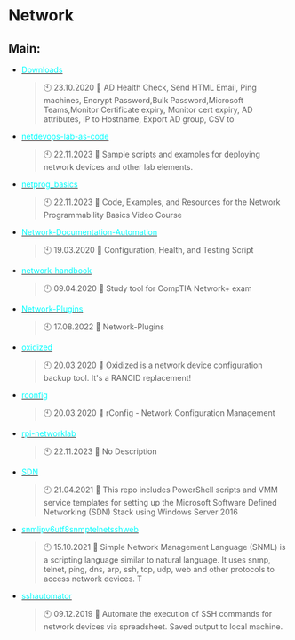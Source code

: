 # Network

## Main:
- [<span style="color:cyan">Downloads</span>](https://github.com/Thamielis/Downloads)
	> :clock10: 23.10.2020
	> :memo: AD Health Check, Send HTML Email,  Ping machines, Encrypt Password,Bulk Password,Microsoft Teams,Monitor Certificate expiry, Monitor cert expiry, AD attributes, IP to Hostname, Export AD group, CSV to
- [<span style="color:cyan">netdevops-lab-as-code</span>](https://github.com/Thamielis/netdevops-lab-as-code)
	> :clock10: 22.11.2023
	> :memo: Sample scripts and examples for deploying network devices and other lab elements.
- [<span style="color:cyan">netprog_basics</span>](https://github.com/Thamielis/netprog_basics)
	> :clock10: 22.11.2023
	> :memo: Code, Examples, and Resources for the Network Programmability Basics Video Course
- [<span style="color:cyan">Network-Documentation-Automation</span>](https://github.com/Thamielis/Network-Documentation-Automation)
	> :clock10: 19.03.2020
	> :memo: Configuration, Health, and Testing Script
- [<span style="color:cyan">network-handbook</span>](https://github.com/Thamielis/network-handbook)
	> :clock10: 09.04.2020
	> :memo: Study tool for CompTIA Network+ exam
- [<span style="color:cyan">Network-Plugins</span>](https://github.com/Thamielis/Network-Plugins)
	> :clock10: 17.08.2022
	> :memo: Network-Plugins
- [<span style="color:cyan">oxidized</span>](https://github.com/Thamielis/oxidized)
	> :clock10: 20.03.2020
	> :memo: Oxidized is a network device configuration backup tool. It's a RANCID replacement!
- [<span style="color:cyan">rconfig</span>](https://github.com/Thamielis/rconfig)
	> :clock10: 20.03.2020
	> :memo: rConfig - Network Configuration Management
- [<span style="color:cyan">rpi-networklab</span>](https://github.com/Thamielis/rpi-networklab)
	> :clock10: 22.11.2023
	> :memo: No Description
- [<span style="color:cyan">SDN</span>](https://github.com/Thamielis/SDN)
	> :clock10: 21.04.2021
	> :memo: This repo includes PowerShell scripts and VMM service templates for setting up the Microsoft Software Defined Networking (SDN) Stack using Windows Server 2016
- [<span style="color:cyan">snmlipv6utf8snmptelnetsshweb</span>](https://github.com/Thamielis/snmlipv6utf8snmptelnetsshweb)
	> :clock10: 15.10.2021
	> :memo: Simple Network Management Language (SNML) is a scripting language similar to natural language. It uses snmp, telnet, ping, dns, arp, ssh, tcp, udp, web and other protocols to access network devices. T
- [<span style="color:cyan">sshautomator</span>](https://github.com/Thamielis/sshautomator)
	> :clock10: 09.12.2019
	> :memo: Automate the execution of SSH commands for network devices via spreadsheet.  Saved output to local machine.

